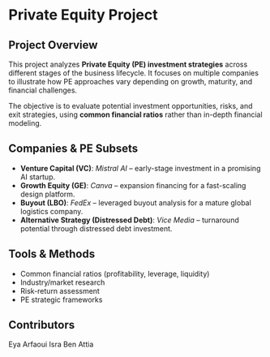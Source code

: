 # Private Equity Project

##  Project Overview
This project analyzes **Private Equity (PE) investment strategies** across different stages of the business lifecycle. It focuses on multiple companies to illustrate how PE approaches vary depending on growth, maturity, and financial challenges.

The objective is to evaluate potential investment opportunities, risks, and exit strategies, using **common financial ratios** rather than in-depth financial modeling.

##  Companies & PE Subsets
- **Venture Capital (VC)**: *Mistral AI* – early-stage investment in a promising AI startup.
- **Growth Equity (GE)**: *Canva* – expansion financing for a fast-scaling design platform.
- **Buyout (LBO)**: *FedEx* – leveraged buyout analysis for a mature global logistics company.
- **Alternative Strategy (Distressed Debt)**: *Vice Media* – turnaround potential through distressed debt investment.

##  Tools & Methods
- Common financial ratios (profitability, leverage, liquidity)
- Industry/market research
- Risk-return assessment
- PE strategic frameworks

##  Contributors
  Eya Arfaoui
  Isra Ben Attia
